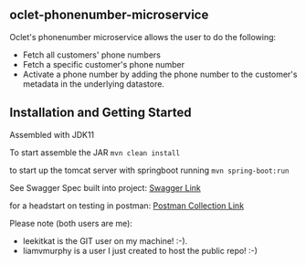 ## oclet-phonenumber-microservice

Oclet's phonenumber microservice allows the user to do the following:
- Fetch all customers' phone numbers
- Fetch a specific customer's phone number
- Activate a phone number by adding the phone number to the customer's metadata in the underlying datastore.

## Installation and Getting Started
Assembled with JDK11

To start assemble the JAR 
```mvn clean install```

to start up the tomcat server with springboot running
```mvn spring-boot:run```


See Swagger Spec built into project:
[Swagger Link](https://github.com/liamvmurphy/oclet-phonenumber-microservice/blob/main/src/main/api/PhoneNumberApi-v1.swagger.yaml)


for a headstart on testing in postman:
[Postman Collection Link](https://github.com/liamvmurphy/oclet-phonenumber-microservice/blob/main/Oclet-PhoneNumber-MS.postman_collection.json)


Please note (both users are me):
- leekitkat is the GIT user on my machine! :-).
- liamvmurphy is a user I just created to host the public repo! :-)

